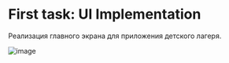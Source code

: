 # First task: UI Implementation

Реализация главного экрана для приложения детского лагеря.

![image](https://user-images.githubusercontent.com/92734231/232347094-9f576210-7914-4bbb-9b67-1f344ca08f1d.png)
